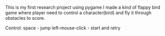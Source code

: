 This is my first research project using pygame
I made a kind of flappy bird game where player need to control a character(bird) and fly it through obstacles to score.

Control:
space - jump
left-mouse-click - start and retry
